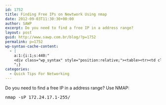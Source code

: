 ```yaml
---
id: 1752
title: Finding Free IPs on Newtwork Using nmap
date: 2012-09-03T11:30:30+00:00
author: SAWP
excerpt: Do you need to find a free IP in a address range?
layout: post
guid: http://www.sawp.com.br/blog/?p=1752
permalink: p=1752
wp-syntax-cache-content:
  - |
    a:1:{i:1;s:440:"
    <div class="wp_syntax" style="position:relative;"><table><tr><td class="code"><pre class="bash" style="font-family:monospace;"><span style="color: #c20cb9; font-weight: bold;">nmap</span> <span style="color: #660033;">-sP</span> 172.24.17.1-<span style="color: #000000;">255</span><span style="color: #000000; font-weight: bold;">/</span></pre></td></tr></table><p class="theCode" style="display:none;">nmap -sP 172.24.17.1-255/</p></div>
    ";}
categories:
  - Quick Tips For Networking
---
```

Do you need to find a free IP in a address range? Use NMAP:

<pre lang="bash">nmap -sP 172.24.17.1-255/</pre>
